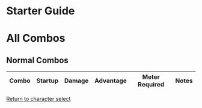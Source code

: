# Starter Guide

# All Combos  

## Normal Combos  

| Combo | Startup | Damage | Advantage | Meter Required | Notes |
| ----- | ------- | ------ | --------- | -------------- | ----- |


[Return to character select](./index.md)  